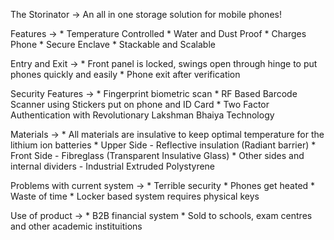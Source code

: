 The Storinator -> An all in one storage solution for mobile phones!

Features ->
	* Temperature Controlled
	* Water and Dust Proof
	* Charges Phone
	* Secure Enclave
	* Stackable and Scalable
	
Entry and Exit ->
	* Front panel is locked, swings open through hinge to put phones quickly and easily
	* Phone exit after verification

Security Features ->
	* Fingerprint biometric scan
	* RF Based Barcode Scanner using Stickers put on phone and ID Card
	* Two Factor Authentication with Revolutionary Lakshman Bhaiya Technology
	
Materials ->
	* All materials are insulative to keep optimal temperature for the lithium ion batteries
	* Upper Side - Reflective insulation (Radiant barrier)
	* Front Side - Fibreglass (Transparent Insulative Glass)
	* Other sides and internal dividers - Industrial Extruded Polystyrene
	
Problems with current system ->
	* Terrible security
	* Phones get heated
	* Waste of time
	* Locker based system requires physical keys
	
Use of product ->
	* B2B financial system
	* Sold to schools, exam centres and other academic instituitions